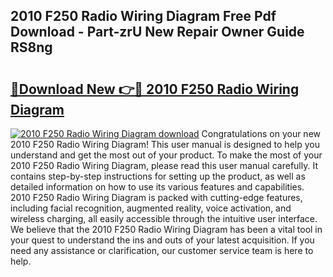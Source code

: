 ## 2010 F250 Radio Wiring Diagram Free Pdf Download - Part-zrU New Repair Owner Guide RS8ng

# <h2><a href="http://dfnyv1w.blite.top/?on=2010+F250+Radio+Wiring+Diagram">🔗Download New 👉🔴 2010 F250 Radio Wiring Diagram</a></h2>

[![2010 F250 Radio Wiring Diagram download](https://i.imgur.com/lujVjoI.png)](http://dfnyv1w.blite.top/?on=2010+F250+Radio+Wiring+Diagram)
Congratulations on your new 2010 F250 Radio Wiring Diagram! This user manual is designed to help you understand and get the most out of your product. To make the most of your 2010 F250 Radio Wiring Diagram, please read this user manual carefully. It contains step-by-step instructions for setting up the product, as well as detailed information on how to use its various features and capabilities. 2010 F250 Radio Wiring Diagram is packed with cutting-edge features, including facial recognition, augmented reality, voice activation, and wireless charging, all easily accessible through the intuitive user interface. We believe that the 2010 F250 Radio Wiring Diagram has been a vital tool in your quest to understand the ins and outs of your latest acquisition. If you need any assistance or clarification, our customer service team is here to help.
